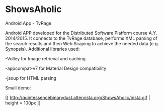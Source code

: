 # ShowsAholic
Android App - TvRage

Android APP developed for the Distributed Software Platform course A.Y. 2014/2015.
It connects to the TvRage database, performs XML parsing of the search results and then Web Scaping to achieve the 
needed data (e.g. Synopsis).
Additional libraries used:

-Volley for Image retrieval and caching

-appcompat-v7 for Material Design compatibility

-jsoup for HTML parsing

Small demo:

[[ http://quintessencebinarydust.altervista.org/ShowsAholic/insta.gif | height = 100px ]]
